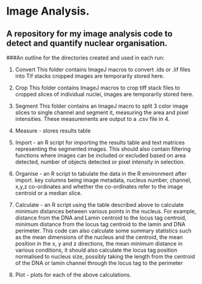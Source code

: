 # Image Analysis.
## A repository for my image analysis code to detect and quantify nuclear organisation.
###An outline for the directories created and used in each run:
1. Convert
This folder contains ImageJ macros to convert .ids or .lif files into Tif stacks cropped 
images are temporarily stored here.

2. Crop
This folder contains ImageJ macros to crop tiff stack files to cropped slices of 
individual nuclei, images are temporarily stored here.

3. Segment
This folder contains an ImageJ macro to split 3 color image slices to single channel
and segment it, measuring the area and pixel intensities. These measurements are
output to a .csv file in 4.

4. Measure - stores results table

5. Import - an R script for importing the results table and text matrices representing
the segmented images. This should also contain filtering functions where images can be
included or excluded based on area detected, number of objects detected or pixel 
intensity in selection.

6. Organise - an R script to tabulate the data in the R environment after import.
key columns being image metadata, nucleus number, channel, x,y,z co-ordinates and whether
the co-ordinates refer to the image centroid or a median slice.

7. Calculate - an R script using the table described above to calculate minimum distances
between various points in the nucleus. For example, distance from the DNA and Lamin 
centroid to the locus tag centroid, minimum distance from the locus tag centroid to the 
lamin and DNA perimeter. This code can also calculate some summary statistics such as
the mean dimensions of the nucleus and the centroid, the mean position in the x, y and z
directions, the mean minimum distance in various conditions, it should also calculate
the locus tag position normalised to nucleus size, possibly taking the length from the
centroid of the DNA or lamin channel through the locus tag to the perimeter

8. Plot - plots for each of the above calculations.
